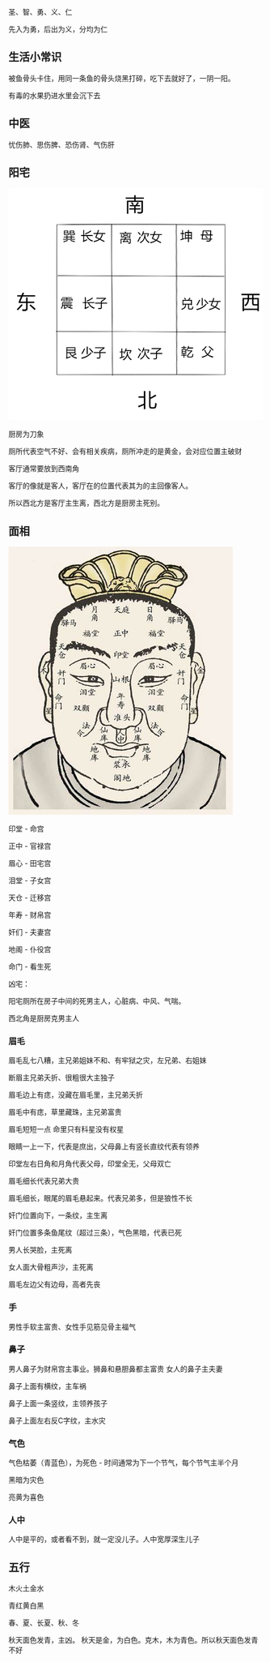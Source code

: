 圣、智、勇、义、仁

先入为勇，后出为义，分均为仁

## 生活小常识
被鱼骨头卡住，用同一条鱼的骨头烧黑打碎，吃下去就好了，一阴一阳。

有毒的水果扔进水里会沉下去

## 中医

忧伤肺、思伤脾、恐伤肾、气伤肝

## 阳宅

![阳宅](yang-zhai.jpg)

厨房为刀象

厕所代表空气不好、会有相关疾病，厕所冲走的是黄金，会对应位置主破财

客厅通常要放到西南角

客厅的像就是客人，客厅在的位置代表其为的主回像客人。

所以西北方是客厅主生离，西北方是厨房主死别。


## 面相
![面相](mian-xiang.jpg)


印堂 - 命宫

正中 - 官禄宫

眉心 - 田宅宫

泪堂 - 子女宫

天仓 - 迁移宫

年寿 - 财帛宫

奸们 - 夫妻宫

地阁 - 仆役宫

命门 - 看生死

凶宅：

阳宅厕所在房子中间的死男主人，心脏病、中风、气喘。

西北角是厨房克男主人


### 眉毛
眉毛乱七八糟，主兄弟姐妹不和、有牢狱之灾，左兄弟、右姐妹

断眉主兄弟夭折、很粗很大主独子

眉毛边上有痣，没藏在眉毛里，主兄弟夭折

眉毛中有痣，草里藏珠，主兄弟富贵


眉毛短短一点 命里只有科星没有权星

眼睛一上一下，代表是庶出，父母鼻上有竖长直纹代表有领养

印堂左右日角和月角代表父母，印堂全无，父母双亡

眉毛细长代表兄弟大贵

眉毛细长，眼尾的眉毛悬起来。代表兄弟多，但是狼性不长

奸门位置向下，一条纹，主生离

奸门位置多条鱼尾纹（超过三条），气色黑暗，代表已死

男人长哭脸，主死离

女人面大骨粗声沙，主死离

眉毛左边父有边母，高者先丧

### 手

男性手软主富贵、女性手见筋见骨主福气

### 鼻子

男人鼻子为财帛宫主事业。狮鼻和悬胆鼻都主富贵
女人的鼻子主夫妻

鼻子上面有横纹，主车祸

鼻子上面一条竖纹，主领养孩子

鼻子上面左右反C字纹，主水灾

### 气色

气色枯萎（青蓝色），为死色 - 时间通常为下一个节气，每个节气主半个月

黑暗为灾色

亮黄为喜色



### 人中

人中是平的，或者看不到，就一定没儿子。人中宽厚深生儿子



## 五行

木火土金水

青红黄白黑

春、夏、长夏、秋、冬

秋天面色发青，主凶。 秋天是金，为白色。克木，木为青色。所以秋天面色发青不好 